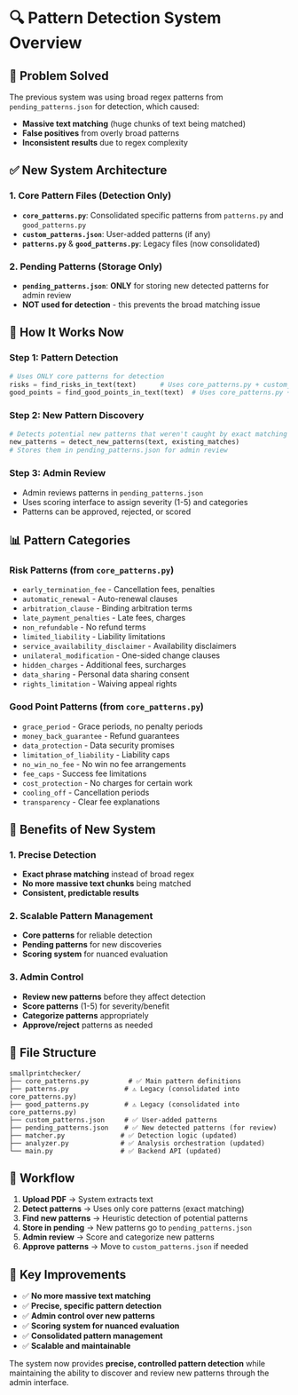 # 🔍 Pattern Detection System Overview

## 🎯 **Problem Solved**

The previous system was using broad regex patterns from `pending_patterns.json` for detection, which caused:
- **Massive text matching** (huge chunks of text being matched)
- **False positives** from overly broad patterns
- **Inconsistent results** due to regex complexity

## ✅ **New System Architecture**

### **1. Core Pattern Files (Detection Only)**
- **`core_patterns.py`**: Consolidated specific patterns from `patterns.py` and `good_patterns.py`
- **`custom_patterns.json`**: User-added patterns (if any)
- **`patterns.py`** & **`good_patterns.py`**: Legacy files (now consolidated)

### **2. Pending Patterns (Storage Only)**
- **`pending_patterns.json`**: **ONLY** for storing new detected patterns for admin review
- **NOT used for detection** - this prevents the broad matching issue

## 🔄 **How It Works Now**

### **Step 1: Pattern Detection**
```python
# Uses ONLY core patterns for detection
risks = find_risks_in_text(text)      # Uses core_patterns.py + custom_patterns.json
good_points = find_good_points_in_text(text)  # Uses core_patterns.py + custom_patterns.json
```

### **Step 2: New Pattern Discovery**
```python
# Detects potential new patterns that weren't caught by exact matching
new_patterns = detect_new_patterns(text, existing_matches)
# Stores them in pending_patterns.json for admin review
```

### **Step 3: Admin Review**
- Admin reviews patterns in `pending_patterns.json`
- Uses scoring interface to assign severity (1-5) and categories
- Patterns can be approved, rejected, or scored

## 📊 **Pattern Categories**

### **Risk Patterns** (from `core_patterns.py`)
- `early_termination_fee` - Cancellation fees, penalties
- `automatic_renewal` - Auto-renewal clauses
- `arbitration_clause` - Binding arbitration terms
- `late_payment_penalties` - Late fees, charges
- `non_refundable` - No refund terms
- `limited_liability` - Liability limitations
- `service_availability_disclaimer` - Availability disclaimers
- `unilateral_modification` - One-sided change clauses
- `hidden_charges` - Additional fees, surcharges
- `data_sharing` - Personal data sharing consent
- `rights_limitation` - Waiving appeal rights

### **Good Point Patterns** (from `core_patterns.py`)
- `grace_period` - Grace periods, no penalty periods
- `money_back_guarantee` - Refund guarantees
- `data_protection` - Data security promises
- `limitation_of_liability` - Liability caps
- `no_win_no_fee` - No win no fee arrangements
- `fee_caps` - Success fee limitations
- `cost_protection` - No charges for certain work
- `cooling_off` - Cancellation periods
- `transparency` - Clear fee explanations

## 🎯 **Benefits of New System**

### **1. Precise Detection**
- **Exact phrase matching** instead of broad regex
- **No more massive text chunks** being matched
- **Consistent, predictable results**

### **2. Scalable Pattern Management**
- **Core patterns** for reliable detection
- **Pending patterns** for new discoveries
- **Scoring system** for nuanced evaluation

### **3. Admin Control**
- **Review new patterns** before they affect detection
- **Score patterns** (1-5) for severity/benefit
- **Categorize patterns** appropriately
- **Approve/reject** patterns as needed

## 🔧 **File Structure**

```
smallprintchecker/
├── core_patterns.py          # ✅ Main pattern definitions
├── patterns.py              # ⚠️ Legacy (consolidated into core_patterns.py)
├── good_patterns.py         # ⚠️ Legacy (consolidated into core_patterns.py)
├── custom_patterns.json     # ✅ User-added patterns
├── pending_patterns.json    # ✅ New detected patterns (for review)
├── matcher.py              # ✅ Detection logic (updated)
├── analyzer.py             # ✅ Analysis orchestration (updated)
└── main.py                 # ✅ Backend API (updated)
```

## 🚀 **Workflow**

1. **Upload PDF** → System extracts text
2. **Detect patterns** → Uses only core patterns (exact matching)
3. **Find new patterns** → Heuristic detection of potential patterns
4. **Store in pending** → New patterns go to `pending_patterns.json`
5. **Admin review** → Score and categorize new patterns
6. **Approve patterns** → Move to `custom_patterns.json` if needed

## 🎯 **Key Improvements**

- ✅ **No more massive text matching**
- ✅ **Precise, specific pattern detection**
- ✅ **Admin control over new patterns**
- ✅ **Scoring system for nuanced evaluation**
- ✅ **Consolidated pattern management**
- ✅ **Scalable and maintainable**

The system now provides **precise, controlled pattern detection** while maintaining the ability to discover and review new patterns through the admin interface.
